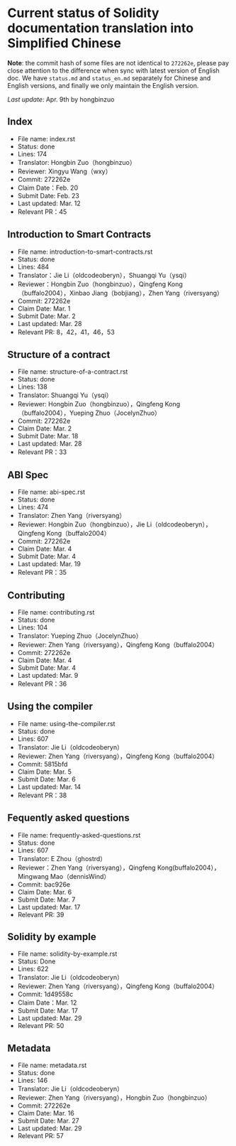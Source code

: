 # Current status of Solidity documentation translation into Simplified Chinese

__Note__: the commit hash of some files are not identical to `272262e`, please pay close attention to the difference when sync with latest version of English doc. We have `status.md` and `status_en.md` separately for Chinese and English versions, and finally we only maintain the English version.

_Last update_: Apr. 9th by hongbinzuo

## Index
 - File name: index.rst
 - Status: done
 - Lines: 174
 - Translator: Hongbin Zuo（hongbinzuo）
 - Reviewer: Xingyu Wang（wxy）
 - Commit: 272262e
 - Claim Date：Feb. 20
 - Submit Date: Feb. 23
 - Last updated: Mar. 12
 - Relevant PR：45

## Introduction to Smart Contracts
 - File name: introduction-to-smart-contracts.rst
 - Status: done
 - Lines: 484
 - Translator：Jie Li（oldcodeoberyn），Shuangqi Yu（ysqi）
 - Reviewer：Hongbin Zuo（hongbinzuo），Qingfeng Kong（buffalo2004），Xinbao Jiang（bobjiang），Zhen Yang（riversyang）
 - Commit: 272262e
 - Claim Date: Mar. 1
 - Submit Date: Mar. 2
 - Last updated: Mar. 28
 - Relevant PR: 8，42，41，46，53

## Structure of a contract
 - File name: structure-of-a-contract.rst
 - Status: done
 - Lines: 138
 - Translator: Shuangqi Yu（ysqi）
 - Reviewer: Hongbin Zuo（hongbinzuo），Qingfeng Kong（buffalo2004），Yueping Zhuo（JocelynZhuo）
 - Commit: 272262e
 - Claim Date: Mar. 2
 - Submit Date: Mar. 18
 - Last updated: Mar. 28
 - Relevant PR：33

## ABI Spec
 - File name: abi-spec.rst
 - Status: done
 - Lines: 474
 - Translator: Zhen Yang（riversyang）
 - Reviewer: Hongbin Zuo（hongbinzuo），Jie Li（oldcodeoberyn），Qingfeng Kong（buffalo2004）
 - Commit: 272262e
 - Claim Date: Mar. 4
 - Submit Date: Mar. 4
 - Last updated: Mar. 19
 - Relevant PR：35

## Contributing
 - File name: contributing.rst
 - Status: done
 - Lines: 104
 - Translator: Yueping Zhuo（JocelynZhuo）
 - Reviewer: Zhen Yang（riversyang），Qingfeng Kong（buffalo2004）
 - Commit: 272262e
 - Claim Date: Mar. 4
 - Submit Date: Mar. 4
 - Last updated: Mar. 9
 - Relevant PR：36

## Using the compiler
 - File name: using-the-compiler.rst
 - Status: done
 - Lines: 607
 - Translator: Jie Li（oldcodeoberyn）
 - Reviewer: Zhen Yang（riversyang），Qingfeng Kong（buffalo2004）
 - Commit: 5815bfd
 - Claim Date: Mar. 5
 - Submit Date: Mar. 6
 - Last updated: Mar. 14
 - Relevant PR：38

## Fequently asked questions
 - File name: frequently-asked-questions.rst
 - Status: done
 - Lines: 607
 - Translator: E Zhou（ghostrd）
 - Reviewer：Zhen Yang（riversyang），Qingfeng Kong(buffalo2004），Mingwang Mao（dennisWind）
 - Commit: bac926e
 - Claim Date: Mar. 6
 - Submit Date: Mar. 7
 - Last updated: Mar. 17
 - Relevant PR: 39

## Solidity by example
 - File name: solidity-by-example.rst
 - Status: Done
 - Lines: 622
 - Translator: Jie Li（oldcodeoberyn）
 - Reviewer: Zhen Yang（riversyang），Qingfeng Kong（buffalo2004）
 - Commit: 1d49558c
 - Claim Date：Mar. 12
 - Submit Date: Mar. 17
 - Last updated: Mar. 29
 - Relevant PR: 50

## Metadata
 - File name: metadata.rst
 - Status: done
 - Lines: 146
 - Translator: Jie Li（oldcodeoberyn）
 - Reviewer: Zhen Yang（riversyang），Hongbin Zuo（hongbinzuo）
 - Commit: 272262e
 - Claim Date: Mar. 16
 - Submit Date: Mar. 27
 - Last updated: Mar. 29
 - Relevant PR: 57
